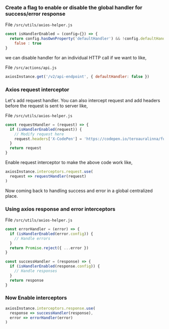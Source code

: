 ### Create a flag to enable or disable the global handler for success/error response

File `/src/utils/axios-helper.js`

```js
const isHandlerEnabled = (config={}) => {
  return config.hasOwnProperty('defaultHandler') && !config.defaultHandler ? 
    false : true
}
```

we can disable handler for an individual HTTP call if we want to like, 

File `/src/actions/api.js`
```js
axiosInstance.get('/v2/api-endpoint', { defaultHandler: false })
```

### Axios request interceptor

Let's add request handler. You can also intercept request and add headers before the request is sent to server like,

File `/src/utils/axios-helper.js`

```js
const requestHandler = (request) => {
  if (isHandlerEnabled(request)) {
    // Modify request here
    request.headers['X-CodePen'] = 'https://codepen.io/teroauralinna/full/vPvKWe'
  }
  return request
}
```

Enable request interceptor to make the above code work like,

```js
axiosInstance.interceptors.request.use(
  request => requestHandler(request)
)
```

Now coming back to handling success and error in a global centralized place.

### Using axios response and error interceptors

File `/src/utils/axios-helper.js`

```js
const errorHandler = (error) => {
  if (isHandlerEnabled(error.config)) {
    // Handle errors
  }
  return Promise.reject({ ...error })
}

const successHandler = (response) => {
  if (isHandlerEnabled(response.config)) {
    // Handle responses
  }
  return response
}
```

### Now Enable interceptors

```js
axiosInstance.interceptors.response.use(
  response => successHandler(response),
  error => errorHandler(error)
)
```
